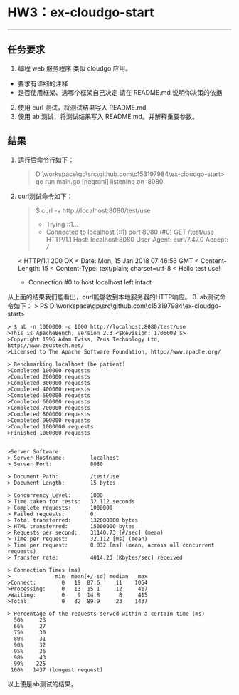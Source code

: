 # HW3：ex-cloudgo-start

---

## 任务要求
1. 编程 web 服务程序 类似 cloudgo 应用。
* 要求有详细的注释
* 是否使用框架、选哪个框架自己决定 请在 README.md 说明你决策的依据
2. 使用 curl 测试，将测试结果写入 README.md
3. 使用 ab 测试，将测试结果写入 README.md。并解释重要参数。

## 结果
1. 运行后命令行如下：
    >  D:\workspace\gp\src\github.com\c153197984\ex-cloudgo-start> go run main.go
    > [negroni] listening on :8080

2. curl测试命令如下：
   > $ curl -v http://localhost:8080/test/use
    >*   Trying ::1...
    >* Connected to localhost (::1) port 8080 (#0)
    > GET /test/use HTTP/1.1
    > Host: localhost:8080
    > User-Agent: curl/7.47.0
    > Accept: */*
    >
    < HTTP/1.1 200 OK
    < Date: Mon, 15 Jan 2018 07:46:56 GMT
    < Content-Length: 15
    < Content-Type: text/plain; charset=utf-8
    <
    Hello test use!
    * Connection #0 to host localhost left intact

从上面的结果我们能看出，curl能够收到本地服务器的HTTP响应。
3. ab测试命令如下：
    > PS D:\workspace\gp\src\github.com\c153197984\ex-cloudgo-start> 

    > $ ab -n 1000000 -c 1000 http://localhost:8080/test/use
    >This is ApacheBench, Version 2.3 <$Revision: 1706008 $>
    >Copyright 1996 Adam Twiss, Zeus Technology Ltd, http://www.zeustech.net/
    >Licensed to The Apache Software Foundation, http://www.apache.org/

    > Benchmarking localhost (be patient)
    >Completed 100000 requests
    >Completed 200000 requests
    >Completed 300000 requests
    >Completed 400000 requests
    >Completed 500000 requests
    >Completed 600000 requests
    >Completed 700000 requests
    >Completed 800000 requests
    >Completed 900000 requests
    >Completed 1000000 requests
    >Finished 1000000 requests


    >Server Software:
    > Server Hostname:        localhost
    > Server Port:            8080

    > Document Path:          /test/use
    > Document Length:        15 bytes

    > Concurrency Level:      1000
    > Time taken for tests:   32.112 seconds
    > Complete requests:      1000000
    > Failed requests:        0
    > Total transferred:      132000000 bytes
    > HTML transferred:       15000000 bytes
    > Requests per second:    31140.73 [#/sec] (mean)
    > Time per request:       32.112 [ms] (mean)
    > Time per request:       0.032 [ms] (mean, across all concurrent  requests)
    > Transfer rate:          4014.23 [Kbytes/sec] received

    > Connection Times (ms)
    >              min  mean[+/-sd] median   max
    >Connect:        0   19  87.6     11    1054
    >Processing:     0   13  15.1     12     417
    >Waiting:        0    9  14.8      8     415
    >Total:          0   32  89.9     23    1437

    > Percentage of the requests served within a certain time (ms)
      50%     23
      66%     27
      75%     30
      80%     31
      90%     32
      95%     36
      98%     43
      99%    225
     100%   1437 (longest request)

以上便是ab测试的结果。
